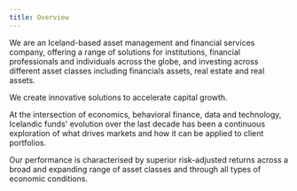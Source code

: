 ```yaml
---
title: Overview
---
```

We are an Iceland-based asset management and financial services company, offering a range of solutions for institutions, financial professionals and individuals across the globe, and investing across different asset classes including financials assets, real estate and real assets.

We create innovative solutions to accelerate capital growth.

At the intersection of economics, behavioral finance, data and technology, Icelandic funds' evolution over the last decade has been a continuous exploration of what drives markets and how it can be applied to client portfolios. 

Our performance is characterised by superior risk-adjusted returns across a broad and expanding range of asset classes and through all types of economic conditions.
